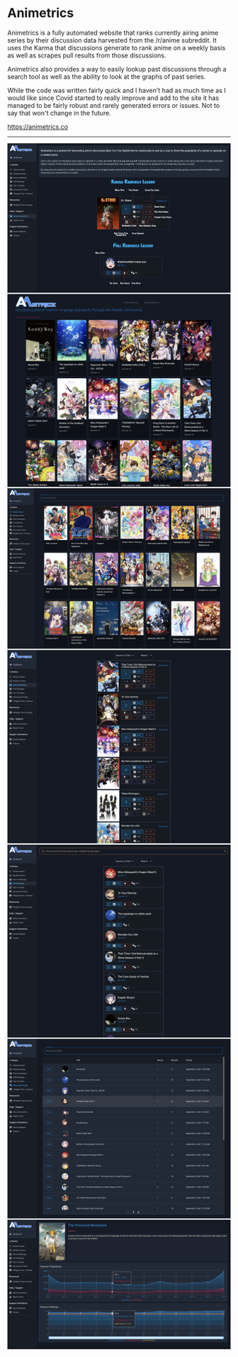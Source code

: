 # Animetrics

Animetrics is a fully automated website that ranks currently airing anime series by their discussion data harvested from the /r/anime subreddit. It uses the Karma that discussions generate to rank anime on a weekly basis as well as scrapes pull results from those discussions.

Animetrics also provides a way to easily lookup past discussions through a search tool as well as the ability to look at the graphs of past series.

While the code was written fairly quick and I haven't had as much time as I would like since Covid started to really improve and add to the site it has managed to be fairly robust and rarely generated errors or issues. Not to say that won't change in the future. 

https://animetrics.co

_______

![About](images/1.png)
![Recently Aired](images/2.png)
![Browse & Search](images/3.png)
![Karma Rankings](images/4.png)
![Poll Rankings](images/5.png)
![Discussion Finder](images/6.png)
![Series View](images/7.png)
